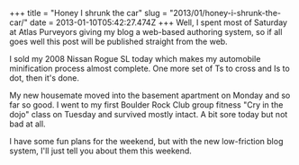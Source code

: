 +++
title = "Honey I shrunk the car"
slug = "2013/01/honey-i-shrunk-the-car/"
date = 2013-01-10T05:42:27.474Z
+++
Well, I spent most of Saturday at Atlas Purveyors giving my blog a web-based authoring system, so if all goes well this post will be published straight from the web.

I sold my 2008 Nissan Rogue SL today which makes my automobile minification process almost complete. One more set of Ts to cross and Is to dot, then it's done.

My new housemate moved into the basement apartment on Monday and so far so good. I went to my first Boulder Rock Club group fitness "Cry in the dojo" class on Tuesday and survived mostly intact. A bit sore today but not bad at all.

I have some fun plans for the weekend, but with the new low-friction blog system, I'll just tell you about them this weekend.
